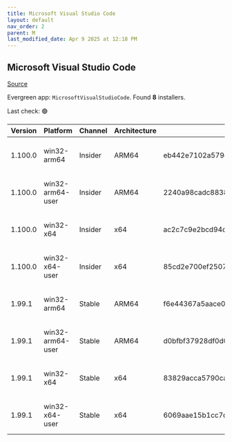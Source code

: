 ```yaml
---
title: Microsoft Visual Studio Code
layout: default
nav_order: 2
parent: M
last_modified_date: Apr 9 2025 at 12:18 PM
---
```


## Microsoft Visual Studio Code

[Source](https://code.visualstudio.com)

Evergreen app: `MicrosoftVisualStudioCode`. Found **8** installers.

Last check: 🟢

| Version | Platform         | Channel | Architecture | Sha256                                                           | URI                                                                                                                                                                                                                                                                                                              |
| ------- | ---------------- | ------- | ------------ | ---------------------------------------------------------------- | ---------------------------------------------------------------------------------------------------------------------------------------------------------------------------------------------------------------------------------------------------------------------------------------------------------------- |
| 1.100.0 | win32-arm64      | Insider | ARM64        | eb442e7102a579e594a15f1473f0439c94a8d4320ac4103732f701e57736004a | [https://vscode.download.prss.microsoft.com/dbazure/download/insider/174af221c9ea2ccdb64abe4aab8e1a805e77beae/VSCodeSetup-arm64-1.100.0-insider.exe](https://vscode.download.prss.microsoft.com/dbazure/download/insider/174af221c9ea2ccdb64abe4aab8e1a805e77beae/VSCodeSetup-arm64-1.100.0-insider.exe)         |
| 1.100.0 | win32-arm64-user | Insider | ARM64        | 2240a98cadc88380e9d1fda70eec5f5e8a11e6cb4fe39169bfefe321d13e2abb | [https://vscode.download.prss.microsoft.com/dbazure/download/insider/174af221c9ea2ccdb64abe4aab8e1a805e77beae/VSCodeUserSetup-arm64-1.100.0-insider.exe](https://vscode.download.prss.microsoft.com/dbazure/download/insider/174af221c9ea2ccdb64abe4aab8e1a805e77beae/VSCodeUserSetup-arm64-1.100.0-insider.exe) |
| 1.100.0 | win32-x64        | Insider | x64          | ac2c7c9e2bcd94d7f6b1d19fc80d6ffab7f7ed77034f7cf8128150ed594662e4 | [https://vscode.download.prss.microsoft.com/dbazure/download/insider/174af221c9ea2ccdb64abe4aab8e1a805e77beae/VSCodeSetup-x64-1.100.0-insider.exe](https://vscode.download.prss.microsoft.com/dbazure/download/insider/174af221c9ea2ccdb64abe4aab8e1a805e77beae/VSCodeSetup-x64-1.100.0-insider.exe)             |
| 1.100.0 | win32-x64-user   | Insider | x64          | 85cd2e700ef2507993862f119e97c1f63094753121b3e5a13b612e3b65fe5eb8 | [https://vscode.download.prss.microsoft.com/dbazure/download/insider/174af221c9ea2ccdb64abe4aab8e1a805e77beae/VSCodeUserSetup-x64-1.100.0-insider.exe](https://vscode.download.prss.microsoft.com/dbazure/download/insider/174af221c9ea2ccdb64abe4aab8e1a805e77beae/VSCodeUserSetup-x64-1.100.0-insider.exe)     |
| 1.99.1  | win32-arm64      | Stable  | ARM64        | f6e44367a5aace022e87e7ae5c17bf331bff08808a4828ea151b7d009391cd22 | [https://vscode.download.prss.microsoft.com/dbazure/download/stable/7c6fdfb0b8f2f675eb0b47f3d95eeca78962565b/VSCodeSetup-arm64-1.99.1.exe](https://vscode.download.prss.microsoft.com/dbazure/download/stable/7c6fdfb0b8f2f675eb0b47f3d95eeca78962565b/VSCodeSetup-arm64-1.99.1.exe)                             |
| 1.99.1  | win32-arm64-user | Stable  | ARM64        | d0bfbf37928df0d0dce4cb505a27574ae6f41bfc51b804871c7383e7b72d7986 | [https://vscode.download.prss.microsoft.com/dbazure/download/stable/7c6fdfb0b8f2f675eb0b47f3d95eeca78962565b/VSCodeUserSetup-arm64-1.99.1.exe](https://vscode.download.prss.microsoft.com/dbazure/download/stable/7c6fdfb0b8f2f675eb0b47f3d95eeca78962565b/VSCodeUserSetup-arm64-1.99.1.exe)                     |
| 1.99.1  | win32-x64        | Stable  | x64          | 83829acca5790ca31300ccd06e9fbd91b9bbf48f5f33b79c83da75c8dbb05892 | [https://vscode.download.prss.microsoft.com/dbazure/download/stable/7c6fdfb0b8f2f675eb0b47f3d95eeca78962565b/VSCodeSetup-x64-1.99.1.exe](https://vscode.download.prss.microsoft.com/dbazure/download/stable/7c6fdfb0b8f2f675eb0b47f3d95eeca78962565b/VSCodeSetup-x64-1.99.1.exe)                                 |
| 1.99.1  | win32-x64-user   | Stable  | x64          | 6069aae15b1cc7cdb67655eab0d79f6b820ab5a93ac1c9513e0c94ea0d7fcc88 | [https://vscode.download.prss.microsoft.com/dbazure/download/stable/7c6fdfb0b8f2f675eb0b47f3d95eeca78962565b/VSCodeUserSetup-x64-1.99.1.exe](https://vscode.download.prss.microsoft.com/dbazure/download/stable/7c6fdfb0b8f2f675eb0b47f3d95eeca78962565b/VSCodeUserSetup-x64-1.99.1.exe)                         |
